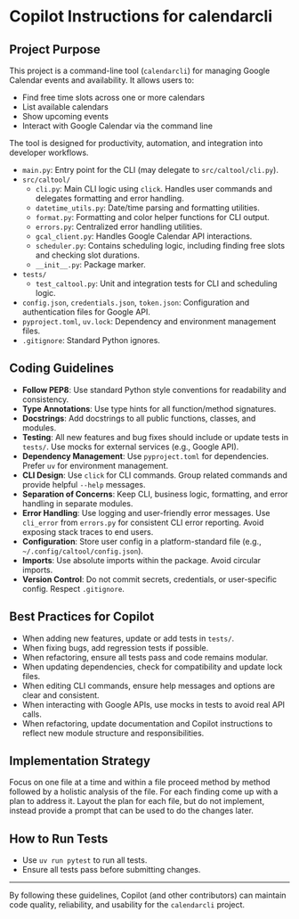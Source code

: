 # Copilot Instructions for calendarcli

## Project Purpose

This project is a command-line tool (`calendarcli`) for managing Google Calendar events and availability. It allows users to:

- Find free time slots across one or more calendars
- List available calendars
- Show upcoming events
- Interact with Google Calendar via the command line

The tool is designed for productivity, automation, and integration into developer workflows.

- `main.py`: Entry point for the CLI (may delegate to `src/caltool/cli.py`).
- `src/caltool/`
  - `cli.py`: Main CLI logic using `click`. Handles user commands and delegates formatting and error handling.
  - `datetime_utils.py`: Date/time parsing and formatting utilities.
  - `format.py`: Formatting and color helper functions for CLI output.
  - `errors.py`: Centralized error handling utilities.
  - `gcal_client.py`: Handles Google Calendar API interactions.
  - `scheduler.py`: Contains scheduling logic, including finding free slots and checking slot durations.
  - `__init__.py`: Package marker.
- `tests/`
  - `test_caltool.py`: Unit and integration tests for CLI and scheduling logic.
- `config.json`, `credentials.json`, `token.json`: Configuration and authentication files for Google API.
- `pyproject.toml`, `uv.lock`: Dependency and environment management files.
- `.gitignore`: Standard Python ignores.

## Coding Guidelines

- **Follow PEP8**: Use standard Python style conventions for readability and consistency.
- **Type Annotations**: Use type hints for all function/method signatures.
- **Docstrings**: Add docstrings to all public functions, classes, and modules.
- **Testing**: All new features and bug fixes should include or update tests in `tests/`. Use mocks for external services (e.g., Google API).
- **Dependency Management**: Use `pyproject.toml` for dependencies. Prefer `uv` for environment management.
- **CLI Design**: Use `click` for CLI commands. Group related commands and provide helpful `--help` messages.
- **Separation of Concerns**: Keep CLI, business logic, formatting, and error handling in separate modules.
- **Error Handling**: Use logging and user-friendly error messages. Use `cli_error` from `errors.py` for consistent CLI error reporting. Avoid exposing stack traces to end users.
- **Configuration**: Store user config in a platform-standard file (e.g., `~/.config/caltool/config.json`).
- **Imports**: Use absolute imports within the package. Avoid circular imports.
- **Version Control**: Do not commit secrets, credentials, or user-specific config. Respect `.gitignore`.

## Best Practices for Copilot

- When adding new features, update or add tests in `tests/`.
- When fixing bugs, add regression tests if possible.
- When refactoring, ensure all tests pass and code remains modular.
- When updating dependencies, check for compatibility and update lock files.
- When editing CLI commands, ensure help messages and options are clear and consistent.
- When interacting with Google APIs, use mocks in tests to avoid real API calls.
- When refactoring, update documentation and Copilot instructions to reflect new module structure and responsibilities.

## Implementation Strategy

Focus on one file at a time and within a file proceed method by method followed by a holistic analysis of the file.
For each finding come up with a plan to address it. Layout the plan for each file, but do not implement,
instead provide a prompt that can be used to do the changes later.

## How to Run Tests

- Use `uv run pytest` to run all tests.
- Ensure all tests pass before submitting changes.

---

By following these guidelines, Copilot (and other contributors) can maintain code quality, reliability, and usability for the `calendarcli` project.
